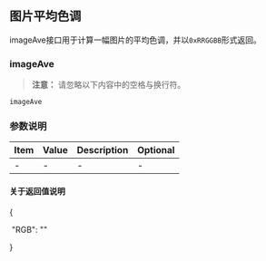 ## 图片平均色调

imageAve接口用于计算一幅图片的平均色调，并以`0xRRGGBB`形式返回。

### imageAve

>**注意：**
>请忽略以下内容中的空格与换行符。

```
imageAve
```
### 参数说明
| Item | Value | Description | Optional |
| ---- | ----- | ----------- | -------- |
| -    | -     | -           | -        |

#### 关于返回值说明

{

​    "RGB": "<ImageAve string>"

}

